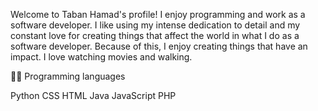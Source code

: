 Welcome to Taban Hamad's profile!
I enjoy programming and work as a software developer.
I like using my intense dedication to detail and my constant love for creating things that affect the world in what I do as a software developer.
Because of this, I enjoy creating things that have an impact.
I love watching movies and walking.


👨‍💻 Programming languages

Python CSS HTML Java JavaScript PHP 

